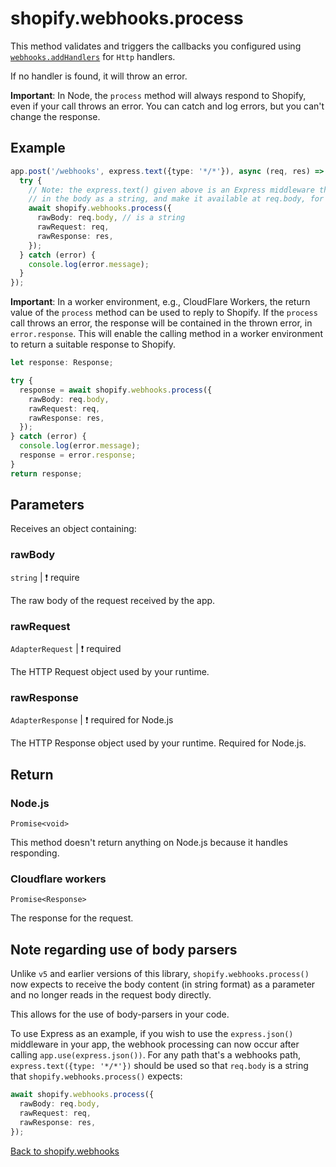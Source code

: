# shopify.webhooks.process

This method validates and triggers the callbacks you configured using [`webhooks.addHandlers`](./addHandlers.md) for `Http` handlers.

If no handler is found, it will throw an error.

**Important**: In Node, the `process` method will always respond to Shopify, even if your call throws an error. You can catch and log errors, but you can't change the response.

## Example

```ts
app.post('/webhooks', express.text({type: '*/*'}), async (req, res) => {
  try {
    // Note: the express.text() given above is an Express middleware that will read
    // in the body as a string, and make it available at req.body, for this path only.
    await shopify.webhooks.process({
      rawBody: req.body, // is a string
      rawRequest: req,
      rawResponse: res,
    });
  } catch (error) {
    console.log(error.message);
  }
});
```

**Important**: In a worker environment, e.g., CloudFlare Workers, the return value of the `process` method can be used to reply to Shopify. If the `process` call throws an error, the response will be contained in the thrown error, in `error.response`. This will enable the calling method in a worker environment to return a suitable response to Shopify.

```ts
let response: Response;

try {
  response = await shopify.webhooks.process({
    rawBody: req.body,
    rawRequest: req,
    rawResponse: res,
  });
} catch (error) {
  console.log(error.message);
  response = error.response;
}
return response;
```

## Parameters

Receives an object containing:

### rawBody

`string` | :exclamation: require

The raw body of the request received by the app.

### rawRequest

`AdapterRequest` | :exclamation: required

The HTTP Request object used by your runtime.

### rawResponse

`AdapterResponse` | :exclamation: required for Node.js

The HTTP Response object used by your runtime. Required for Node.js.

## Return

### Node.js

`Promise<void>`

This method doesn't return anything on Node.js because it handles responding.

### Cloudflare workers

`Promise<Response>`

The response for the request.

## Note regarding use of body parsers

Unlike `v5` and earlier versions of this library, `shopify.webhooks.process()` now expects to receive the body content (in string format) as a parameter and no longer reads in the request body directly.

This allows for the use of body-parsers in your code.

To use Express as an example, if you wish to use the `express.json()` middleware in your app, the webhook processing can now occur after calling `app.use(express.json())`. For any path that's a webhooks path, `express.text({type: '*/*'})` should be used so that `req.body` is a string that `shopify.webhooks.process()` expects:

```ts
await shopify.webhooks.process({
  rawBody: req.body,
  rawRequest: req,
  rawResponse: res,
});
```

[Back to shopify.webhooks](./README.md)
